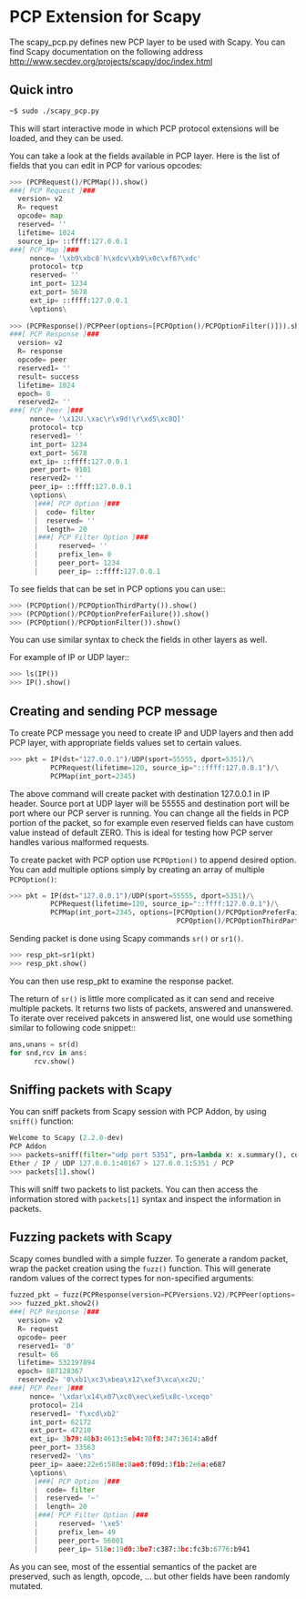 PCP Extension for Scapy
=======================

The scapy_pcp.py defines new PCP layer to be used with Scapy.
You can find Scapy documentation on the following address
http://www.secdev.org/projects/scapy/doc/index.html

Quick intro
-----------

```bash
~$ sudo ./scapy_pcp.py
```

This will start interactive mode in which PCP protocol extensions will be
loaded, and they can be used.

You can take a look at the fields available in PCP layer. Here is the
list of fields that you can edit in PCP for various opcodes:

```python
>>> (PCPRequest()/PCPMap()).show()
###[ PCP Request ]###
  version= v2
  R= request
  opcode= map
  reserved= ''
  lifetime= 1024
  source_ip= ::ffff:127.0.0.1
###[ PCP Map ]###
     nonce= '\xb9\xbc8`h\xdcv\xb9\x0c\xf6?\xdc'
     protocol= tcp
     reserved= ''
     int_port= 1234
     ext_port= 5678
     ext_ip= ::ffff:127.0.0.1
     \options\
    
>>> (PCPResponse()/PCPPeer(options=[PCPOption()/PCPOptionFilter()])).show2()
###[ PCP Response ]###
  version= v2
  R= response
  opcode= peer
  reserved1= ''
  result= success
  lifetime= 1024
  epoch= 0
  reserved2= ''
###[ PCP Peer ]###
     nonce= '\x12U.\xac\r\x9d!\r\xd5\xc8Q]'
     protocol= tcp
     reserved1= ''
     int_port= 1234
     ext_port= 5678
     ext_ip= ::ffff:127.0.0.1
     peer_port= 9101
     reserved2= ''
     peer_ip= ::ffff:127.0.0.1
     \options\
      |###[ PCP Option ]###
      |  code= filter
      |  reserved= ''
      |  length= 20
      |###[ PCP Filter Option ]###
      |     reserved= ''
      |     prefix_len= 0
      |     peer_port= 1234
      |     peer_ip= ::ffff:127.0.0.1
```

To see fields that can be set in PCP options you can use::

```python
>>> (PCPOption()/PCPOptionThirdParty()).show()
>>> (PCPOption()/PCPOptionPreferFailure()).show()
>>> (PCPOption()/PCPOptionFilter()).show()
```

You can use similar syntax to check the fields in other layers as well.

For example of IP or UDP layer::

```python
>>> ls(IP())
>>> IP().show()
```
Creating and sending PCP message
--------------------------------

To create PCP message you need to create IP and UDP layers and then add
PCP layer, with appropriate fields values set to certain values.

```python
>>> pkt = IP(dst="127.0.0.1")/UDP(sport=55555, dport=5351)/\
          PCPRequest(lifetime=120, source_ip="::ffff:127.0.0.1")/\
          PCPMap(int_port=2345)
```

The above command will create packet with destination 127.0.0.1 in IP header.
Source port at UDP layer will be 55555 and destination port will be port where
our PCP server is running.
You can change all the fields in PCP portion of the packet, so for example even
reserved fields can have custom value instead of default ZERO. This is ideal
for testing how PCP server handles various malformed requests.

To create packet with PCP option use `PCPOption()` to append desired option.
You can add multiple options simply by creating an array of multiple
`PCPOption()`:

```python
>>> pkt = IP(dst="127.0.0.1")/UDP(sport=55555, dport=5351)/\
          PCPRequest(lifetime=120, source_ip="::ffff:127.0.0.1")/\
          PCPMap(int_port=2345, options=[PCPOption()/PCPOptionPreferFailure(),
                                         PCPOption()/PCPOptionThirdParty(source_ip="::ffff:1.2.3.4")])
```


Sending packet is done using Scapy commands `sr()` or `sr1()`.

```python
>>> resp_pkt=sr1(pkt)
>>> resp_pkt.show()
```

You can then use resp_pkt to examine the response packet.

The return of `sr()` is little more complicated as it can send and receive
multiple packets. It returns two lists of packets, answered and unanswered.
To iterate over received pakcets in answered list, one would use something
similar to following code snippet::

```python
ans,unans = sr(d)
for snd,rcv in ans:
      rcv.show()
```

Sniffing packets with Scapy
---------------------------

You can sniff packets from Scapy session with PCP Addon, by using
`sniff()` function:

```python
Welcome to Scapy (2.2.0-dev)
PCP Addon
>>> packets=sniff(filter="udp port 5351", prn=lambda x: x.summary(), count=2)
Ether / IP / UDP 127.0.0.1:40167 > 127.0.0.1:5351 / PCP
>>> packets[1].show()
```

This will sniff two packets to list packets. You can then access the information
stored with `packets[1]` syntax and inspect the information in packets.

Fuzzing packets with Scapy
--------------------------

Scapy comes bundled with a simple fuzzer. To generate a random packet, wrap the
packet creation using the `fuzz()` function. This will generate random values
of the correct types for non-specified arguments:

```python
fuzzed_pkt = fuzz(PCPResponse(version=PCPVersions.V2)/PCPPeer(options=[PCPOption()/PCPOptionFilter()]))
>>> fuzzed_pkt.show2()
###[ PCP Response ]###
  version= v2
  R= request
  opcode= peer
  reserved1= '0'
  result= 66
  lifetime= 532197894
  epoch= 887128367
  reserved2= '0\xb1\xc3\xbea\x12\xef3\xca\xc2U;'
###[ PCP Peer ]###
     nonce= '\xdar\x14\x07\xc0\xec\xe5\x8c-\xceqo'
     protocol= 214
     reserved1= 'f\xcd\xb2'
     int_port= 62172
     ext_port= 47210
     ext_ip= 3b79:48b3:4613:5eb4:70f8:347:3614:a8df
     peer_port= 33563
     reserved2= '\ns'
     peer_ip= aaee:22e6:588e:8ae8:f09d:3f1b:2e6a:e687
     \options\
      |###[ PCP Option ]###
      |  code= filter
      |  reserved= '~'
      |  length= 20
      |###[ PCP Filter Option ]###
      |     reserved= '\xe5'
      |     prefix_len= 49
      |     peer_port= 56001
      |     peer_ip= 518e:19d0:3be7:c387:3bc:fc3b:6776:b941
```

As you can see, most of the essential semantics of the packet are preserved,
such as length, opcode, ... but other fields have been randomly mutated.
